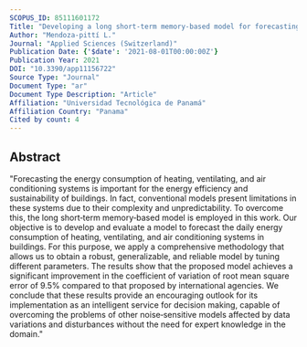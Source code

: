 ```yaml
---
SCOPUS_ID: 85111601172
Title: "Developing a long short‐term memory‐based model for forecasting the daily energy consumption of heating, ventilation, and air conditioning systems in buildings"
Author: "Mendoza‐pittí L."
Journal: "Applied Sciences (Switzerland)"
Publication Date: {'$date': '2021-08-01T00:00:00Z'}
Publication Year: 2021
DOI: "10.3390/app11156722"
Source Type: "Journal"
Document Type: "ar"
Document Type Description: "Article"
Affiliation: "Universidad Tecnológica de Panamá"
Affiliation Country: "Panama"
Cited by count: 4
---
```


## Abstract
"Forecasting the energy consumption of heating, ventilating, and air conditioning systems is important for the energy efficiency and sustainability of buildings. In fact, conventional models present limitations in these systems due to their complexity and unpredictability. To overcome this, the long short‐term memory‐based model is employed in this work. Our objective is to develop and evaluate a model to forecast the daily energy consumption of heating, ventilating, and air conditioning systems in buildings. For this purpose, we apply a comprehensive methodology that allows us to obtain a robust, generalizable, and reliable model by tuning different parameters. The results show that the proposed model achieves a significant improvement in the coefficient of variation of root mean square error of 9.5% compared to that proposed by international agencies. We conclude that these results provide an encouraging outlook for its implementation as an intelligent service for decision making, capable of overcoming the problems of other noise‐sensitive models affected by data variations and disturbances without the need for expert knowledge in the domain."
